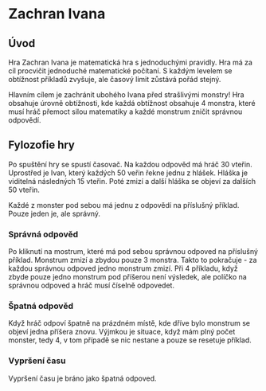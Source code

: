 
# Zachran Ivana

## Úvod

Hra Zachran Ivana je matematická hra s jednoduchými pravidly. Hra má za cíl procvičit jednoduché matematické počítaní. S každým levelem se obtížnost příkladů zvyšuje, ale časový limit zůstává pořád stejný.

Hlavním cílem je zachránit ubohého Ivana před strašlivými monstry! Hra obsahuje úrovně obtížnosti, kde každá obtížnost obsahuje 4 monstra, které musí hráč přemoct silou matematiky a každé monstrum zničit správnou odpovědí.

## Fylozofie hry

Po spuštění hry se spustí časovač. Na každou odpověd má hráč 30 vteřin. Uprostřed je Ivan, který každých 50 veřin řekne jednu z hlášek. Hláška je viditelná následných 15 vteřin. Poté zmizí a další hláška se objeví za dalších 50 vteřin.

Každé z monster pod sebou má jednu z odpovědí na příslušný příklad. Pouze jeden je, ale správný. 
### Správná odpověd
Po kliknutí na mostrum, které má pod sebou správnou odpoved na příslušný příklad. Monstrum zmizí a zbydou pouze 3 monstra. Takto to pokračuje - za každou správnou odpoved jedno monstrum zmizí. Při 4 příkladu, když zbyde pouze jedno monstrum pod příšerou není výsledek, ale políčko na správnou odpoved a hráč musí číselně odpovedet.
### Špatná odpověd
Když hráč odpoví špatně na prázdném místě, kde dříve bylo monstrum se objeví jedna příšera znovu. Výjmkou je situace, když mám plný počet monster, tedy 4, v tom případě se nic nestane a pouze se resetuje příklad.
### Vypršení času
Vypršení času je bráno jako špatná odpoved.
